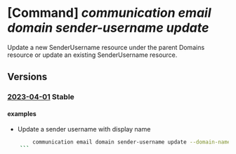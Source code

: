 # [Command] _communication email domain sender-username update_

Update a new SenderUsername resource under the parent Domains resource or update an existing SenderUsername resource.

## Versions

### [2023-04-01](/Resources/mgmt-plane/L3N1YnNjcmlwdGlvbnMve30vcmVzb3VyY2Vncm91cHMve30vcHJvdmlkZXJzL21pY3Jvc29mdC5jb21tdW5pY2F0aW9uL2VtYWlsc2VydmljZXMve30vZG9tYWlucy97fS9zZW5kZXJ1c2VybmFtZXMve30=/2023-04-01.xml) **Stable**

<!-- mgmt-plane /subscriptions/{}/resourcegroups/{}/providers/microsoft.communication/emailservices/{}/domains/{}/senderusernames/{} 2023-04-01 -->
#### examples

- Update a sender username with display name

```bash
        communication email domain sender-username update --domain-name DomainName --email-service-name ResourceName -g ResourceGroup --sender-username SenderUsername --display-name DisplayName
    ```
